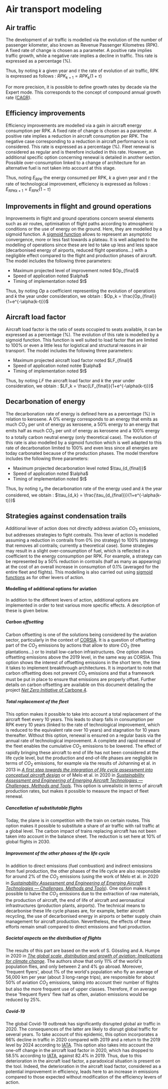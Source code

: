 # Air transport modeling

## Air traffic

The development of air traffic is modelled via the evolution of the number of passenger kilometer, also known as 
Revenue Passenger Kilometres (RPK). A fixed rate of change is chosen as a parameter. A positive rate implies traffic 
growth, while a negative rate implies a decline in traffic. This rate is expressed as a percentage (%). 

Thus, by noting $k$ a given year and $\tau$ the rate of evolution of air traffic, RPK is expressed as follows : 
$RPK_{k+1} = RPK_k (1+\tau)$

For more precision, it is possible to define growth rates by decade via the Expert mode. This corresponds to the 
concept of compound annual growth rate (<a href="https://en.wikipedia.org/wiki/Compound_annual_growth_rate" target="_blank">CAGR</a>).

## Efficiency improvements

Efficiency improvements are modelled via a gain in aircraft energy consumption per RPK. A fixed rate of change is 
chosen as a parameter. A positive rate implies a reduction in aircraft consumption per RPK. The negative case 
corresponding to a reduction in aircraft performance is not considered. This rate is expressed as a percentage (%). 
Fleet renewal is considered as regular and is therefore included in this rate. However, an additional specific option 
concerning renewal is detailed in another section. Possible over-consumption linked to a change of architecture for an 
alternative fuel is not taken into account at this stage.

Thus, noting $E_{RPK}$ the energy consumed per RPK, $k$ a given year and $\tau$ the rate of technological improvement, 
efficiency is expressed as follows : $E_{RPK{k+1}} = E_{RPK} (1-\tau)$



## Improvements in flight and ground operations

Improvements in flight and ground operations concern several elements such as air routes, optimisation of flight paths 
according to atmospheric conditions or the use of energy on the ground. Here, they are modelled by a sigmoid function. 
A <a href="https://en.wikipedia.org/wiki/Sigmoid_function" target="_blank">sigmoid function</a> allows to represent an 
asymptotic convergence, more or less fast towards a plateau. It is well adapted to the modelling of operations since 
these are led to take up less and less space (decarbonised energy of airports, reduced flight operations...) with a 
negligible effect compared to the flight and production phases of aircraft. The model includes the following three 
parameters:
<ul>
<li>Maximum projected level of improvement noted $Op_{final}$</li>
<li>Speed of application noted $\alpha$</li>
<li>Timing of implementation noted $t$</li>
</ul>

Thus, by noting $Op$ a coefficient representing the evolution of operations and $k$ the year under consideration, 
we obtain : $Op_k = \frac{Op_{final}}{1+e^{-\alpha(k-t)}}$


## Aircraft load factor

Aircraft load factor is the ratio of seats occupied to seats available, it can be expressed as a percentage (%). 
The evolution of this rate is modelled by a sigmoid function. This function is well suited to load factor that are 
limited to 100% or even a little less for logistical and structural reasons in air transport. The model includes 
the following three parameters:
<ul>
<li>Maximum projected aircraft load factor noted $LF_{final}$</li>
<li>Speed of application noted notée $\alpha$</li>
<li>Timing of implementation noted $t$</li>
</ul>

Thus, by noting $LF$ the aircraft load factor and $k$ the year under consideration, we obtain : 
$LF_k = \frac{LF_{final}}{1+e^{-\alpha(k-t)}}$


## Decarbonation of energy

The decarbonation rate of energy is defined here as a percentage (%) in relation to kerosene. A 0% energy corresponds 
to an energy that emits as much $CO_2$ per unit of energy as kerosene, a 50% energy to an energy that emits half as 
much $CO_2$ per unit of energy as kerosene and a 100% energy to a totally carbon neutral energy (only theoretical 
case). The evolution of this rate is also modelled by a sigmoid function which is well adapted to this rate of 
decarbonation limited to 100% and even less since all energies are today carbonated because of the production phases. 
The model therefore includes the following three parameters:
<ul>
<li>Maximum projected decarbonation level noted $\tau_{d_{final}}$</li>
<li>Speed of application noted $\alpha$</li>
<li>Timing of implementation noted $t$</li>
</ul>

Thus, by noting $\tau_d$ the decarbonation rate of the energy used and $k$ the year considered, we obtain : 
$\tau_{d_k} = \frac{\tau_{d_{final}}}{1+e^{-\alpha(k-t)}}$


## Strategies against condensation trails

Additional lever of action does not directly address aviation $CO_2$ emissions, but addresses strategies to fight 
contrails. This lever of action is modelled assuming a reduction in contrails from 0% (no strategy) to 100% 
(strategy that removes all contrails; currently a theoretical case). Some strategies may result in a slight 
over-consumption of fuel, which is reflected in a coefficient to the energy consumption per RPK. For example, 
a strategy can be represented by a 50% reduction in contrails (half as many as appearing) at the cost of an overall 
increase in consumption of 0.1% (averaged for the entire fleet and flights). This modelling is also carried out using 
<a href="https://en.wikipedia.org/wiki/Sigmoid_function" target="_blank">sigmoid functions</a> as for other levers of 
action.




#### Modelling of additional options for aviation

In addition to the different levers of action, additional options are implemented in order to test various more specific effects. A description of these is given below.
    
##### Carbon offsetting

Carbon offsetting is one of the solutions being considered by the aviation sector, particularly in the context of <u><a href="https://www.icao.int/environmental-protection/CORSIA/Pages/default.aspx" target="_blank">CORSIA</a></u>. It is a question of offsetting part of the $CO_2$ emissions by actions that allow to store $CO_2$ (tree plantations...) or to install low-carbon infrastructures. One option allows offsetting emissions above the 2019 level, in the same way as CORSIA. This option shows the interest of offsetting emissions in the short term, the time it takes to implement breakthrough architectures. It is important to note that carbon offsetting does not prevent $CO_2$ emissions and that a framework must be put in place to ensure that emissions are properly offset. Further details on carbon offsetting are available on this document detailing the project <u><a href="http://www.carbone4.com/wp-content/uploads/2020/04/Carbone-4-NZI-Guidelines-april-2020-2.pdf" target="_blank">*Net Zero Initiative* of Carbone 4</a></u>. 

##### Total replacement of the fleet

This option makes it possible to take into account a total replacement of the aircraft fleet every 10 years. This leads to sharp falls in consumption per RPK every 10 years (linked to the rate of technological improvement, which is reduced to the equivalent rate over 10 years) and stagnation for 10 years thereafter. Without this option, renewal is ensured on a regular basis via the annual rate of technological improvement. A complete and rapid renewal of the fleet enables the cumulative $CO_2$ emissions to be lowered. The effect of rapidly bringing these aircraft to end of life has not been considered at the life cycle level, but the production and end-of-life phases are negligible in terms of $CO_2$ emissions, for example via the results of Johanning et al. in 2013 in <u><a href="https://www.fzt.haw-hamburg.de/pers/Scholz/Airport2030/Airport2030_PUB_DLRK_13-09-10.pdf" target="_blank">*A first step towards the integration of life cycle assessment into conceptual aircraft design*</a></u> or of Melo et al. in 2020 in <u><a href="https://www.mdpi.com/2071-1050/12/14/5663" target="_blank">*Sustainability Assessment and Engineering of Emerging Aircraft Technologies — Challenges, Methods and Tools*</a></u>. This option is unrealistic in terms of aircraft production rates, but makes it possible to measure the impact of fleet renewal.

##### Cancellation of substitutable flights

Today, the plane is in competition with the train on certain routes. This option makes it possible to substitute a share of air traffic with rail traffic at a global level. The carbon impact of trains replacing aircraft has not been taken into account in the balance sheet. The reduction is set here at 10% of global flights in 2030.
    
##### Improvement of the other phases of the life cycle

In addition to direct emissions (fuel combustion) and indirect emissions from fuel production, the other phases of the life cycle are also responsible for around 2% of the $CO_2$ emissions (using the work of Melo et al. in 2020 in <u><a href="https://www.mdpi.com/2071-1050/12/14/5663" target="_blank">*Sustainability Assessment and Engineering of Emerging Aircraft Technologies — Challenges, Methods and Tools*</a></u>). One option makes it possible to halve the $CO_2$ emissions due to the extraction of raw materials, the production of aircraft, the end of life of aircraft and aeronautical infrastructures (production plants, airports). The technical means to decarbonise these life cycle phases are, for example, better aircraft recycling, the use of decarbonised energy in airports or better supply chain management for aircraft production. Nevertheless, the effects of these efforts remain small compared to direct emissions and fuel production.
    
##### Societal aspects on the distribution of flights

The results of this part are based on the work of S. Gössling and A. Humpe in 2020 in <u><a href="https://www.sciencedirect.com/science/article/pii/S0959378020307779" target="_blank">*The global scale, distribution and growth of aviation: Implications for climate change*</a></u>. The authors show that only 11% of the world's population flies, and only between 2 and 4% go abroad. Moreover, 'frequent flyers', about 1% of the world's population who fly an average of 56,000 km per year (about 3 long-range trips), are responsible for about 50% of aviation $CO_2$ emissions, taking into account their number of flights but also the more frequent use of upper classes. Therefore, if on average these 'frequent flyers' flew half as often, aviation emissions would be reduced by 25%.
    
##### Covid-19

The global Covid-19 outbreak has significantly disrupted global air traffic in 2020. The consequences of the latter are likely to disrupt global traffic for several years. To take account of this epidemic, this option incorporates a 66% decline in traffic in 2020 compared with 2019 and a return to the 2019 level by 2024 according to <u><a href="https://www.iata.org/contentassets/6dfc19c3fdce4c9c8d5f1565c472b53f/2020-09-29-02-fr.pdf" target="_blank">IATA</a></u>. This option also takes into account the one-off change in the aircraft load factor in 2020, which has dropped to 58.5% according to <u><a href="https://www.iata.org/contentassets/6dfc19c3fdce4c9c8d5f1565c472b53f/2020-09-29-02-fr.pdf" target="_blank">IATA</a></u>, against 82.4% in 2019. Thus, due to this deterioration in the aircraft load factor, a paradoxical situation is present on the tool. Indeed, the deterioration in the aircraft load factor, considered as a potential improvement in efficiency, leads here to an increase in emissions compared to those expected without modification of the efficiency levers of action.

